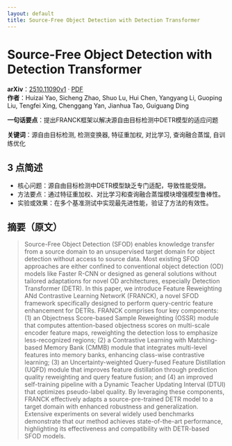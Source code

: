 ```yaml
---
layout: default
title: Source-Free Object Detection with Detection Transformer
---
```


# Source-Free Object Detection with Detection Transformer
**arXiv**：[2510.11090v1](https://arxiv.org/abs/2510.11090) · [PDF](https://arxiv.org/pdf/2510.11090.pdf)  
**作者**：Huizai Yao, Sicheng Zhao, Shuo Lu, Hui Chen, Yangyang Li, Guoping Liu, Tengfei Xing, Chenggang Yan, Jianhua Tao, Guiguang Ding  

**一句话要点**：提出FRANCK框架以解决源自由目标检测中DETR模型的适应问题

**关键词**：源自由目标检测, 检测变换器, 特征重加权, 对比学习, 查询融合蒸馏, 自训练优化

## 3 点简述
- 核心问题：源自由目标检测中DETR模型缺乏专门适配，导致性能受限。
- 方法要点：通过特征重加权、对比学习和查询融合蒸馏模块增强模型鲁棒性。
- 实验或效果：在多个基准测试中实现最先进性能，验证了方法的有效性。

## 摘要（原文）

> Source-Free Object Detection (SFOD) enables knowledge transfer from a source
> domain to an unsupervised target domain for object detection without access to
> source data. Most existing SFOD approaches are either confined to conventional
> object detection (OD) models like Faster R-CNN or designed as general solutions
> without tailored adaptations for novel OD architectures, especially Detection
> Transformer (DETR). In this paper, we introduce Feature Reweighting ANd
> Contrastive Learning NetworK (FRANCK), a novel SFOD framework specifically
> designed to perform query-centric feature enhancement for DETRs. FRANCK
> comprises four key components: (1) an Objectness Score-based Sample Reweighting
> (OSSR) module that computes attention-based objectness scores on multi-scale
> encoder feature maps, reweighting the detection loss to emphasize
> less-recognized regions; (2) a Contrastive Learning with Matching-based Memory
> Bank (CMMB) module that integrates multi-level features into memory banks,
> enhancing class-wise contrastive learning; (3) an Uncertainty-weighted
> Query-fused Feature Distillation (UQFD) module that improves feature
> distillation through prediction quality reweighting and query feature fusion;
> and (4) an improved self-training pipeline with a Dynamic Teacher Updating
> Interval (DTUI) that optimizes pseudo-label quality. By leveraging these
> components, FRANCK effectively adapts a source-pre-trained DETR model to a
> target domain with enhanced robustness and generalization. Extensive
> experiments on several widely used benchmarks demonstrate that our method
> achieves state-of-the-art performance, highlighting its effectiveness and
> compatibility with DETR-based SFOD models.

